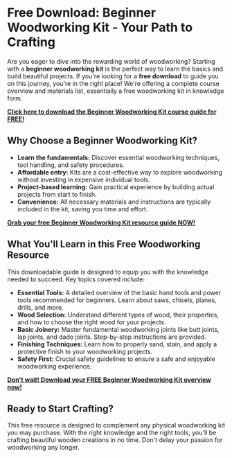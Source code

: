 # Free Download: Beginner Woodworking Kit - Your Path to Crafting

Are you eager to dive into the rewarding world of woodworking? Starting with a **beginner woodworking kit** is the perfect way to learn the basics and build beautiful projects. If you're looking for a **free download** to guide you on this journey, you're in the right place! We're offering a complete course overview and materials list, essentially a free woodworking kit in knowledge form.

[**Click here to download the Beginner Woodworking Kit course guide for FREE!**](https://udemywork.com/beginner-woodworking-kit)

## Why Choose a Beginner Woodworking Kit?

*   **Learn the fundamentals:** Discover essential woodworking techniques, tool handling, and safety procedures.
*   **Affordable entry:** Kits are a cost-effective way to explore woodworking without investing in expensive individual tools.
*   **Project-based learning:** Gain practical experience by building actual projects from start to finish.
*   **Convenience:** All necessary materials and instructions are typically included in the kit, saving you time and effort.

[**Grab your free Beginner Woodworking Kit resource guide NOW!**](https://udemywork.com/beginner-woodworking-kit)

## What You'll Learn in this Free Woodworking Resource

This downloadable guide is designed to equip you with the knowledge needed to succeed. Key topics covered include:

*   **Essential Tools:** A detailed overview of the basic hand tools and power tools recommended for beginners. Learn about saws, chisels, planes, drills, and more.
*   **Wood Selection:** Understand different types of wood, their properties, and how to choose the right wood for your projects.
*   **Basic Joinery:** Master fundamental woodworking joints like butt joints, lap joints, and dado joints. Step-by-step instructions are provided.
*   **Finishing Techniques:** Learn how to properly sand, stain, and apply a protective finish to your woodworking projects.
*   **Safety First:** Crucial safety guidelines to ensure a safe and enjoyable woodworking experience.

[**Don't wait! Download your FREE Beginner Woodworking Kit overview now!**](https://udemywork.com/beginner-woodworking-kit)

## Ready to Start Crafting?

This free resource is designed to complement any physical woodworking kit you may purchase. With the right knowledge and the right tools, you'll be crafting beautiful wooden creations in no time. Don't delay your passion for woodworking any longer.
